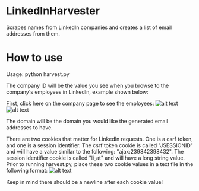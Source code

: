 # LinkedInHarvester
Scrapes names from LinkedIn companies and creates a list of email addresses from them.


# How to use
Usage: python harvest.py <COMPANY ID> <DOMAIN> <COOKIE FILE>
  
 The company ID will be the value you see when you browse to the company's employees in LinkedIn, example shown below:
 
 First, click here on the company page to see the employees:
 ![alt text](https://raw.githubusercontent.com/morganc3/LinkedInHarvester/master/employees_link.png) 
 ![alt text](https://raw.githubusercontent.com/morganc3/LinkedInHarvester/master/company_id.png)
 
 
 The domain will be the domain you would like the generated email addresses to have.
 
 There are two cookies that matter for LinkedIn requests. One is a csrf token, and one is a session identifier. 
  The csrf token cookie is called "JSESSIONID" and will have a value similar to the following: "ajax:239842398432".
  The session identifier cookie is called "li_at" and will have a long string value. 
  Prior to running harvest.py, place these two cookie values in a text file in the following format:
  ![alt text](https://raw.githubusercontent.com/morganc3/LinkedInHarvester/master/cookie_example.png)
    
  Keep in mind there should be a newline after each cookie value!
      
  
